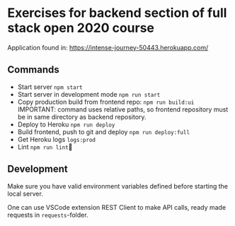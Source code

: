 # Exercises for backend section of full stack open 2020 course

Application found in:
https://intense-journey-50443.herokuapp.com/

## Commands

- Start server `npm start`
- Start server in development mode `npm run start`
- Copy production build from frontend repo: `npm run build:ui` IMPORTANT: command uses relative paths, so frontend repository must be in same directory as backend repository.
- Deploy to Heroku `npm run deploy`
- Build frontend, push to git and deploy `npm run deploy:full`
- Get Heroku logs `logs:prod`
- Lint `npm run lint`

## Development
Make sure you have valid environment variables defined before starting the local server.

One can use VSCode extension REST Client to make API calls, ready made requests in `requests`-folder.
